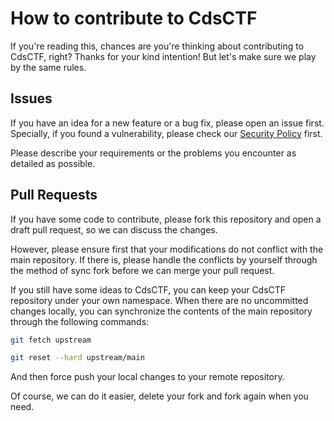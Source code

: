 # How to contribute to CdsCTF

If you're reading this, chances are you're thinking about contributing to CdsCTF, right?
Thanks for your kind intention!
But let's make sure we play by the same rules.

## Issues

If you have an idea for a new feature or a bug fix, please open an issue first.
Specially, if you found a vulnerability, please check our [Security Policy](https://github.com/elabosak233/cdsctf/security/policy) first.

Please describe your requirements or the problems you encounter as detailed as possible.

## Pull Requests

If you have some code to contribute, please fork this repository and open a draft pull request, so we can discuss the changes.

However, please ensure first that your modifications do not conflict with the main repository.
If there is, please handle the conflicts by yourself through the method of sync fork before we can merge your pull request.

If you still have some ideas to CdsCTF, you can keep your CdsCTF repository under your own namespace.
When there are no uncommitted changes locally, you can synchronize the contents of the main repository through the following commands:

```bash
git fetch upstream
```

```bash
git reset --hard upstream/main
```

And then force push your local changes to your remote repository.

Of course, we can do it easier, delete your fork and fork again when you need.